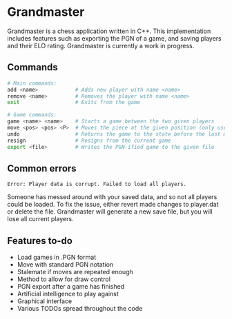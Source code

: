 # Grandmaster

Grandmaster is a chess application written in C++. This implementation includes features such as exporting the PGN of a game, and saving players and their ELO rating. Grandmaster is currently a work in progress.

## Commands

```Bash
# Main commands:
add <name>            # Adds new player with name <name>
remove <name>         # Removes the player with name <name>
exit                  # Exits from the game

# Game commands:
game <name> <name>    # Starts a game between the two given players
move <pos> <pos> <P>  # Moves the piece at the given position (only use P for promotions)
undo                  # Returns the game to the state before the last move
resign                # Resigns from the current game
export <file>         # Writes the PGN-ified game to the given file
```

## Common errors

```
Error: Player data is corrupt. Failed to load all players.
```

Someone has messed around with your saved data, and so not all players could be loaded. To fix the issue, either revert made changes to player.dat or delete the file. Grandmaster will generate a new save file, but you will lose all current players.

## Features to-do

- Load games in .PGN format
- Move with standard PGN notation
- Stalemate if moves are repeated enough
- Method to allow for draw control
- PGN export after a game has finished
- Artificial intelligence to play against
- Graphical interface
- Various TODOs spread throughout the code
